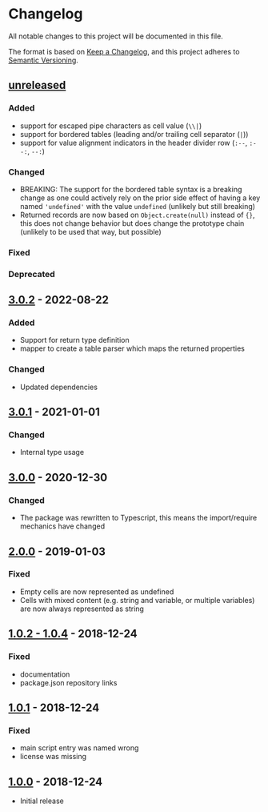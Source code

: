 # Changelog
All notable changes to this project will be documented in this file.

The format is based on [Keep a Changelog](https://keepachangelog.com/en/1.0.0/),
and this project adheres to [Semantic Versioning](https://semver.org/spec/v2.0.0.html).

## [unreleased]

### Added
- support for escaped pipe characters as cell value (`\\|`)
- support for bordered tables (leading and/or trailing cell separator (`|`))
- support for value alignment indicators in the header divider row (`:--`, `:--:`, `--:`)

### Changed
- BREAKING: The support for the bordered table syntax is a breaking change as one could actively rely on the prior side effect of having a key named `'undefined'` with the value `undefined` (unlikely but still breaking)
- Returned records are now based on `Object.create(null)` instead of `{}`, this does not change behavior but does change the prototype chain (unlikely to be used that way, but possible)

### Fixed
### Deprecated


## [3.0.2] - 2022-08-22

### Added
- Support for return type definition
- mapper to create a table parser which maps the returned properties

### Changed
- Updated dependencies


## [3.0.1] - 2021-01-01

### Changed
- Internal type usage

## [3.0.0] - 2020-12-30

### Changed
- The package was rewritten to Typescript, this means the import/require mechanics have changed


## [2.0.0] - 2019-01-03

### Fixed
- Empty cells are now represented as undefined
- Cells with mixed content (e.g. string and variable, or multiple variables) are now always represented as string


## [1.0.2 - 1.0.4] - 2018-12-24

### Fixed
- documentation
- package.json repository links


## [1.0.1] - 2018-12-24

### Fixed
- main script entry was named wrong
- license was missing


## [1.0.0] - 2018-12-24
- Initial release

[unreleased]: https://github.com/rspieker/template-literal-table/compare/v3.0.2...HEAD
[3.0.2]: https://github.com/rspieker/template-literal-table/compare/v3.0.1...v3.0.2
[3.0.1]: https://github.com/rspieker/template-literal-table/compare/v3.0.0...v3.0.1
[3.0.0]: https://github.com/rspieker/template-literal-table/compare/v2.0.0...v3.0.0
[2.0.0]: https://github.com/rspieker/template-literal-table/compare/v1.0.4...v2.0.0
[1.0.2 - 1.0.4]: https://github.com/rspieker/template-literal-table/compare/v1.0.1...v1.0.4
[1.0.1]: https://github.com/rspieker/template-literal-table/compare/v1.0.0...v1.0.1
[1.0.0]: https://github.com/rspieker/template-literal-table/releases/tag/v1.0.0
